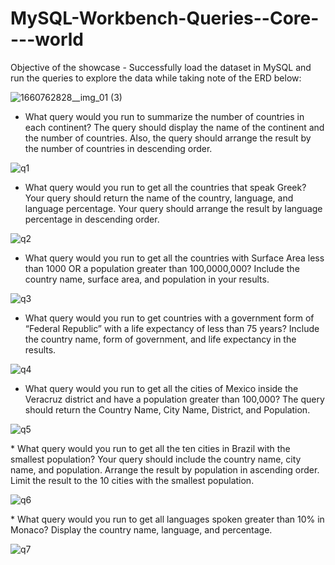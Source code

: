 # MySQL-Workbench-Queries--Core----world

Objective of the showcase - Successfully load the dataset in MySQL and run the queries to explore the data while taking note of the ERD below:
 
![1660762828__img_01 (3)](https://github.com/eccecarreon/MySQL-Workbench-Queries-Core---world/assets/153371886/9ba02b63-218c-4110-acd1-0e9232515824)

* What query would you run to summarize the number of countries in each continent? The query should display the name of the continent and the number of countries. Also, the query should arrange the result by the number of countries in descending order.

![q1](https://github.com/eccecarreon/MySQL-Workbench-Queries-Core---world/assets/153371886/20f2076b-6a3d-478e-aee8-30c152a18910)

* What query would you run to get all the countries that speak Greek? Your query should return the name of the country, language, and language percentage. Your query should arrange the result by language percentage in descending order. 

![q2](https://github.com/eccecarreon/MySQL-Workbench-Queries-Core---world/assets/153371886/6d31149d-e592-486c-a3dd-a54937de3541)

* What query would you run to get all the countries with Surface Area less than 1000 OR a population greater than 100,0000,000? Include the country name, surface area, and population in your results.​

​![q3](https://github.com/eccecarreon/MySQL-Workbench-Queries-Core---world/assets/153371886/0ca8ea98-db8d-414a-a525-332ff7afeeb5)

* What query would you run to get countries with a government form of “Federal Republic” with a life expectancy of less than 75 years?  Include the country name, form of government, and life expectancy in the results.

​![q4](https://github.com/eccecarreon/MySQL-Workbench-Queries-Core---world/assets/153371886/6e89db2c-21b2-4e7d-a293-d5ad4a9a71d1)

* What query would you run to get all the cities of Mexico inside the Veracruz district and have a population greater than 100,000? The query should return the Country Name, City Name, District, and Population. 

![q5](https://github.com/eccecarreon/MySQL-Workbench-Queries-Core---world/assets/153371886/e05c2034-f2e0-45ec-9541-0a7c211a2678)

​* What query would you run to get all the ten cities in Brazil with the smallest population? Your query should include the country name, city name, and population. Arrange the result by population in ascending order. Limit the result to the 10 cities with the smallest population. 

![q6](https://github.com/eccecarreon/MySQL-Workbench-Queries-Core---world/assets/153371886/4a71b132-5737-4fcd-a84e-4206b61349e9)

​* What query would you run to get all languages spoken greater than 10% in Monaco? Display the country name, language, and percentage.​

![q7](https://github.com/eccecarreon/MySQL-Workbench-Queries-Core---world/assets/153371886/b31e2763-a64a-4e21-a4e9-90ff1c10c064)
